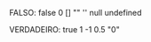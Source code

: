 FALSO:
    false
    0
    []
    ""
    ''
    null
    undefined

VERDADEIRO:
    true
    1
    -1
    0.5
    "0"